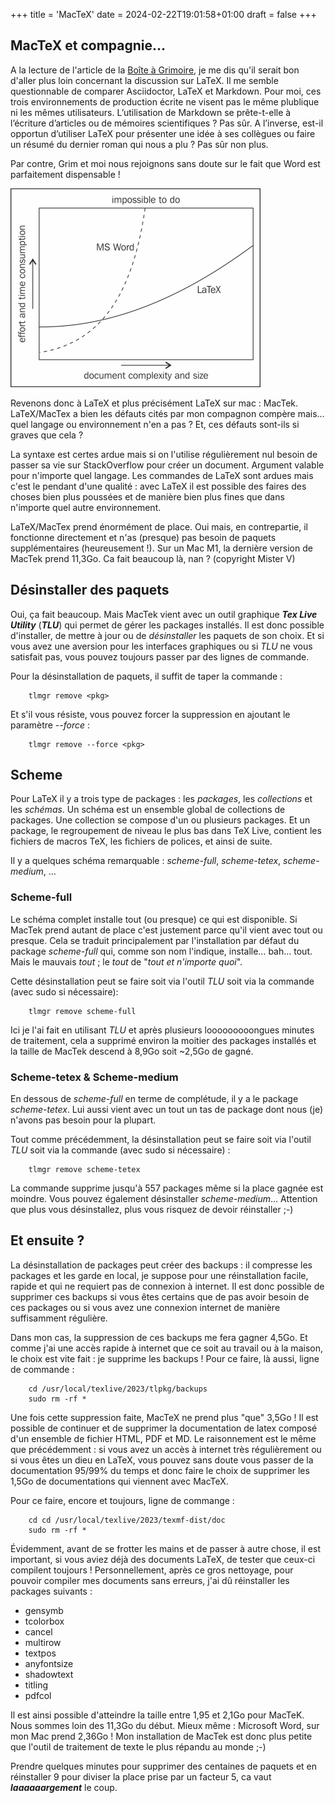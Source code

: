 +++
title = 'MacTeX'
date = 2024-02-22T19:01:58+01:00
draft = false
+++

## MacTeX et compagnie…

A la lecture de l'article de la [Boîte à Grimoire](https://grimbox.be/technologeek/code/asciidoctor-vs-markdown-vs-latex/#the-top), je me dis qu'il serait bon d'aller plus loin concernant la discussion sur LaTeX.
Il me semble questionnable de comparer Asciidoctor, LaTeX et Markdown.
Pour moi, ces trois environnements de production écrite ne visent pas le même plublique ni les mêmes utilisateurs.
L’utilisation de Markdown se prête-t-elle à l’écriture d’articles ou de mémoires scientifiques ?
Pas sûr.
A l’inverse, est-il opportun d’utiliser LaTeX pour présenter une idée à ses collègues ou faire un résumé du dernier roman qui nous a plu ?
Pas sûr non plus.

Par contre, Grim et moi nous rejoignons sans doute sur le fait que Word est parfaitement dispensable !

![LaTeX vs. Word](latex_vs_word.jpg)

Revenons donc à LaTeX et plus précisément LaTeX sur mac : MacTek.
LaTeX/MacTex a bien les défauts cités par mon compagnon compère mais… quel langage ou environnement n'en a pas ?
Et, ces défauts sont-ils si graves que cela ?

La syntaxe est certes ardue mais si on l'utilise régulièrement nul besoin de passer sa vie sur StackOverflow pour créer un document.
Argument valable pour n'importe quel langage.
Les commandes de LaTeX sont ardues mais c'est le pendant d'une qualité : avec LaTeX il est possible des faires des choses bien plus poussées et de manière bien plus fines que dans n'importe quel autre environnement.

LaTeX/MacTex prend énormément de place.
Oui mais, en contrepartie, il fonctionne directement et n'as (presque) pas besoin de paquets supplémentaires (heureusement !).
Sur un Mac M1, la dernière version de MacTek prend 11,3Go.
Ca fait beaucoup là, nan ? (copyright Mister V)

## Désinstaller des paquets
Oui, ça fait beaucoup.
Mais MacTek vient avec un outil graphique ***Tex Live Utility*** (***TLU***) qui permet de gérer les packages installés.
Il est donc possible d'installer, de mettre à jour ou de *désinstaller* les paquets de son choix.
Et si vous avez une aversion pour les interfaces graphiques ou si *TLU* ne vous satisfait pas, vous pouvez toujours passer par des lignes de commande.

Pour la désinstallation de paquets, il suffit de taper la commande :
```
    tlmgr remove <pkg>
```
Et s'il vous résiste, vous pouvez forcer la suppression en ajoutant le paramètre *--force* :
```
    tlmgr remove --force <pkg>
```

## Scheme
Pour LaTeX il y a trois type de packages : les *packages*, les *collections* et les *schémas*.
Un schéma est un ensemble global de collections de packages.
Une collection se compose d'un ou plusieurs packages.
Et un package, le regroupement de niveau le plus bas dans TeX Live, contient les fichiers de macros TeX, les fichiers de polices, et ainsi de suite.

Il y a quelques schéma remarquable : *scheme-full*, *scheme-tetex*, *scheme-medium*, …


### Scheme-full
Le schéma complet installe tout (ou presque) ce qui est disponible.
Si MacTek prend autant de place c'est justement parce qu'il vient avec tout ou presque.
Cela se traduit principalement par l'installation par défaut du package *scheme-full* qui, comme son nom l'indique, installe… bah… tout.
Mais le mauvais *tout* ; le *tout* de "*tout et n'importe quoi*".

Cette désinstallation peut se faire soit via l'outil *TLU* soit via la commande (avec sudo si nécessaire):
```
    tlmgr remove scheme-full
```
Ici je l'ai fait en utilisant *TLU* et après plusieurs looooooooongues minutes de traitement, cela a supprimé environ la moitier des packages installés et la taille de MacTek descend à 8,9Go soit ~2,5Go de gagné.

### Scheme-tetex & Scheme-medium
En dessous de *scheme-full* en terme de complétude, il y a le package *scheme-tetex*.
Lui aussi vient avec un tout un tas de package dont nous (je) n'avons pas besoin pour la plupart.

Tout comme précédemment, la désinstallation peut se faire soit via l'outil *TLU* soit via la commande (avec sudo si nécessaire) :
```
    tlmgr remove scheme-tetex
```
La commande supprime jusqu'à 557 packages même si la place gagnée est moindre.
Vous pouvez également désinstaller *scheme-medium*… Attention que plus vous désinstallez, plus vous risquez de devoir réinstaller ;-)

## Et ensuite ?
La désinstallation de packages peut créer des backups : il compresse les packages et les garde en local, je suppose pour une réinstallation facile, rapide et qui ne requiert pas de connexion à internet.
Il est donc possible de supprimer ces backups si vous êtes certains que de pas avoir besoin de ces packages ou si vous avez une connexion internet de manière suffisamment  régulière.

Dans mon cas, la suppression de ces backups me fera gagner 4,5Go.
Et comme j'ai une accès rapide à internet que ce soit au travail ou à la maison, le choix est vite fait : je supprime les backups !
Pour ce faire, là aussi, ligne de commande :
```
    cd /usr/local/texlive/2023/tlpkg/backups
    sudo rm -rf *
```

Une fois cette suppression faite, MacTeX ne prend plus "que" 3,5Go !
Il est possible de continuer et de supprimer la documentation de latex composé d'un ensemble de fichier HTML, PDF et MD.
Le raisonnement est le même que précédemment : si vous avez un accès à internet très régulièrement ou si vous êtes un dieu en LaTeX, vous pouvez sans doute vous passer de la documentation 95/99% du temps et donc faire le choix de supprimer les 1,5Go de documentations qui viennent avec MacTeX.

Pour ce faire, encore et toujours, ligne de commange :
```
    cd cd /usr/local/texlive/2023/texmf-dist/doc
    sudo rm -rf *
```

Évidemment, avant de se frotter les mains et de passer à autre chose, il est important, si vous aviez déjà des documents LaTeX, de tester que ceux-ci compilent toujours !
Personnellement, après ce gros nettoyage, pour pouvoir compiler mes documents sans erreurs, j'ai dû réinstaller les packages suivants :

 - gensymb
 - tcolorbox
 - cancel
 - multirow
 - textpos
 - anyfontsize
 - shadowtext
 - titling
 - pdfcol

Il est ainsi possible d'atteindre la taille entre 1,95 et 2,1Go pour MacTeK.
Nous sommes loin des 11,3Go du début.
Mieux même : Microsoft Word, sur mon Mac prend 2,36Go ! Mon installation de MacTek est donc plus petite que l'outil de traitement de texte le plus répandu au monde ;-)

Prendre quelques minutes pour supprimer des centaines de paquets et en réinstaller 9 pour diviser la place prise par un facteur 5, ca vaut ***laaaaaargement*** le coup.